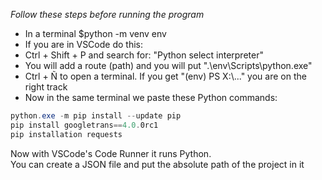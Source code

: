 _Follow these steps before running the program_

- In a terminal $python -m venv env
- If you are in VSCode do this:
- Ctrl + Shift + P and search for: "Python select interpreter"
- You will add a route (path) and you will put ".\env\Scripts\python.exe"
- Ctrl + Ñ to open a terminal. If you get "(env) PS X:\\..." you are on the right track
- Now in the same terminal we paste these Python commands:

``` powershell
python.exe -m pip install --update pip
pip install googletrans==4.0.0rc1
pip installation requests
```

Now with VSCode's Code Runner it runs Python.\
You can create a JSON file and put the absolute path of the project in it
